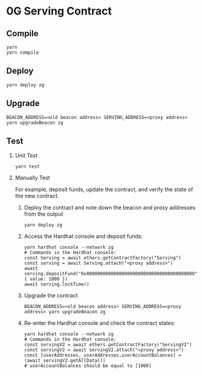 # 0G Serving Contract

## Compile

```shell
yarn
yarn compile
```

## Deploy

```shell
yarn deploy zg
```

## Upgrade

```shell
BEACON_ADDRESS=<old beacon address> SERVING_ADDRESS=<proxy address> yarn upgradeBeacon zg
```

## Test

1. Unit Test

    ```shell
    yarn test
    ```

2. Manually Test

    For example, deposit funds, update the contract, and verify the state of the new contract.

    1. Deploy the contract and note down the beacon and proxy addresses from the output

        ```shell
        yarn deploy zg
        ```

    2. Access the Hardhat console and deposit funds:

        ```shell
        yarn hardhat console --network zg
        # Commands in the Hardhat console:
        const Serving = await ethers.getContractFactory("Serving")
        const serving = await Serving.attach("<proxy address>")
        await serving.depositFund("0x0000000000000000000000000000000000000000", { value: 1000 })
        await serving.lockTime()
        ```

    3. Upgrade the contract

        ```shell
        BEACON_ADDRESS=<old beacon address> SERVING_ADDRESS=<proxy address> yarn upgradeBeacon zg
        ```

    4. Re-enter the Hardhat console and check the contract states:

        ```shell
        yarn hardhat console --network zg
        # Commands in the Hardhat console:
        const servingV2 = await ethers.getContractFactory("ServingV2")
        const servingV2 = await servingV2.attach("<proxy address>")
        const [userAddresses, userAddresses,userAccountBalances] = (await servingV2.getAllData())
        # userAccountBalances should be equal to [1000]
        ```
